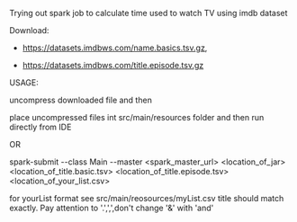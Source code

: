 Trying out spark job to calculate time used to watch TV using imdb dataset

Download: 


- https://datasets.imdbws.com/name.basics.tsv.gz,

- https://datasets.imdbws.com/title.episode.tsv.gz
           


USAGE:

uncompress downloaded file and then

place uncompressed files int src/main/resources folder and then run directly from IDE

OR

spark-submit --class Main --master <spark_master_url> <location_of_jar> <location_of_title.basic.tsv> <location_of_title.episode.tsv> <location_of_your_list.csv>

for yourList format see src/main/reosources/myList.csv
title should match exactly. Pay attention to '.',',',don't change '&' with 'and'
